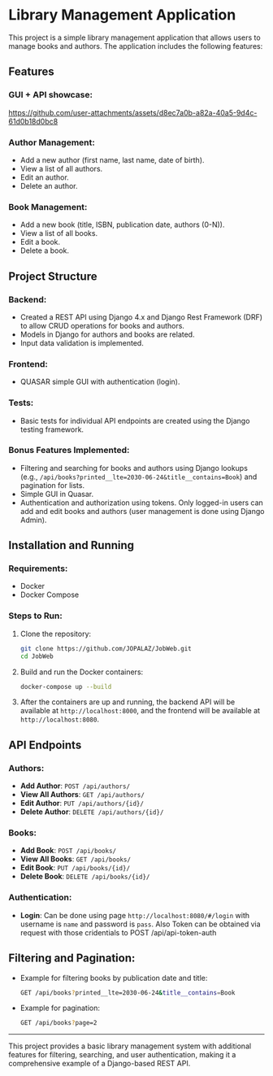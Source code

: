 # Library Management Application

This project is a simple library management application that allows users to manage books and authors. The application includes the following features:

## Features

### GUI + API showcase:
https://github.com/user-attachments/assets/d8ec7a0b-a82a-40a5-9d4c-61d0b18d0bc8


### Author Management:
- Add a new author (first name, last name, date of birth).
- View a list of all authors.
- Edit an author.
- Delete an author.

### Book Management:
- Add a new book (title, ISBN, publication date, authors (0-N)).
- View a list of all books.
- Edit a book.
- Delete a book.

## Project Structure

### Backend:
- Created a REST API using Django 4.x and Django Rest Framework (DRF) to allow CRUD operations for books and authors.
- Models in Django for authors and books are related.
- Input data validation is implemented.

### Frontend:
- QUASAR simple GUI with authentication (login).

### Tests:
- Basic tests for individual API endpoints are created using the Django testing framework.

### Bonus Features Implemented:
- Filtering and searching for books and authors using Django lookups (e.g., `/api/books?printed__lte=2030-06-24&title__contains=Book`) and pagination for lists.
- Simple GUI in Quasar.
- Authentication and authorization using tokens. Only logged-in users can add and edit books and authors (user management is done using Django Admin).

## Installation and Running

### Requirements:
- Docker
- Docker Compose

### Steps to Run:
1. Clone the repository:
   ```bash
   git clone https://github.com/JOPALAZ/JobWeb.git
   cd JobWeb
   ```

2. Build and run the Docker containers:
   ```bash
   docker-compose up --build
   ```

3. After the containers are up and running, the backend API will be available at `http://localhost:8000`, and the frontend will be available at `http://localhost:8080`.

## API Endpoints

### Authors:
- **Add Author**: `POST /api/authors/`
- **View All Authors**: `GET /api/authors/`
- **Edit Author**: `PUT /api/authors/{id}/`
- **Delete Author**: `DELETE /api/authors/{id}/`

### Books:
- **Add Book**: `POST /api/books/`
- **View All Books**: `GET /api/books/`
- **Edit Book**: `PUT /api/books/{id}/`
- **Delete Book**: `DELETE /api/books/{id}/`

### Authentication:
- **Login**: Can be done using page `http://localhost:8080/#/login` with username is `name` and password is `pass`. Also Token can be obtained via request with those cridentials to POST /api/api-token-auth

## Filtering and Pagination:
- Example for filtering books by publication date and title:
  ```bash
  GET /api/books?printed__lte=2030-06-24&title__contains=Book
  ```

- Example for pagination:
  ```bash
  GET /api/books?page=2
  ```

---

This project provides a basic library management system with additional features for filtering, searching, and user authentication, making it a comprehensive example of a Django-based REST API.
